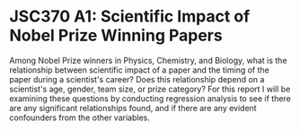 # JSC370 A1: Scientific Impact of Nobel Prize Winning Papers

Among Nobel Prize winners in Physics, Chemistry, and Biology, what is the relationship between scientific impact of a paper and the timing of the paper during a scientist's career? Does this relationship depend on a scientist's age, gender, team size, or prize category? For this report I will be examining these questions by conducting regression analysis to see if there are any significant relationships found, and if there are any evident confounders from the other variables.
